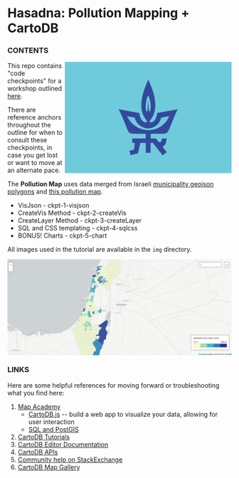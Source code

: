 # Hasadna: Pollution Mapping + CartoDB

### CONTENTS

<img src="https://raw.githubusercontent.com/auremoser/hasadna/master/img/flag.png" align="right" alt="tel aviv uni flag" padding="2px" height="250" width="375">

This repo contains "code checkpoints" for a workshop outlined [here]().

There are reference anchors throughout the outline for when to consult these checkpoints, in case you get lost or want to move at an alternate pace.

The **Pollution Map** uses data merged from Israeli [municipality geojson polygons](https://github.com/idoivri/israel-municipalities-polygons) and [this pollution map](http://idoivri.github.io/airpollution/).

* VisJson - ckpt-1-visjson
* CreateVis Method - ckpt-2-createVis
* CreateLayer Method - ckpt-3-createLayer
* SQL and CSS templating - ckpt-4-sqlcss
* BONUS! Charts - ckpt-5-chart

All images used in the tutorial are available in the `img` directory.

<img src="https://raw.githubusercontent.com/auremoser/hasadna/master/img/map.jpg" align="center" alt="map">

### LINKS
Here are some helpful references for moving forward or troubleshooting what you find here:

1. [Map Academy](http://academy.cartodb.com)
    + [CartoDB.js](http://academy.cartodb.com/courses/03-cartodbjs-ground-up/lesson-3.html) -- build a web app to visualize your data, allowing for user interaction
	+ [SQL and PostGIS](http://academy.cartodb.com/courses/04-sql-postgis.html)
2. [CartoDB Tutorials](http://docs.cartodb.com/tutorials.html)
3. [CartoDB Editor Documentation](http://docs.cartodb.com/cartodb-editor.html)
4. [CartoDB APIs](http://docs.cartodb.com/cartodb-platform.html)
5. [Community help on StackExchange](http://gis.stackexchange.com/questions/tagged/cartodb)
6. [CartoDB Map Gallery](http://cartodb.com/gallery/)
